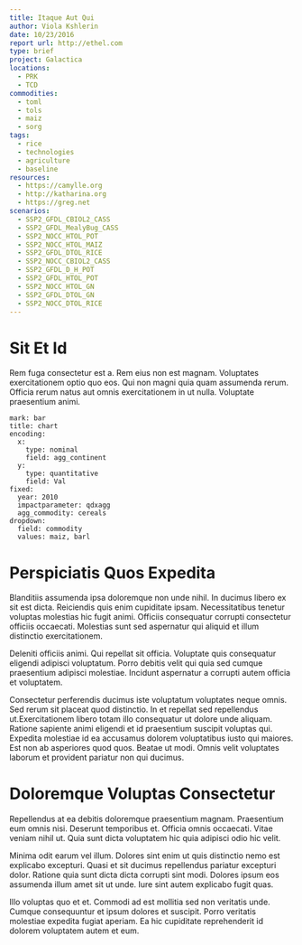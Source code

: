 ```yaml
---
title: Itaque Aut Qui
author: Viola Kshlerin
date: 10/23/2016
report url: http://ethel.com
type: brief
project: Galactica
locations:
  - PRK
  - TCD
commodities:
  - toml
  - tols
  - maiz
  - sorg
tags:
  - rice
  - technologies
  - agriculture
  - baseline
resources:
  - https://camylle.org
  - http://katharina.org
  - https://greg.net
scenarios:
  - SSP2_GFDL_CBIOL2_CASS
  - SSP2_GFDL_MealyBug_CASS
  - SSP2_NOCC_HTOL_POT
  - SSP2_NOCC_HTOL_MAIZ
  - SSP2_GFDL_DTOL_RICE
  - SSP2_NOCC_CBIOL2_CASS
  - SSP2_GFDL_D_H_POT
  - SSP2_GFDL_HTOL_POT
  - SSP2_NOCC_HTOL_GN
  - SSP2_GFDL_DTOL_GN
  - SSP2_NOCC_DTOL_RICE
---
```

# Sit Et Id
Rem fuga consectetur est a. Rem eius non est magnam. Voluptates exercitationem optio quo eos. Qui non magni quia quam assumenda rerum. Officia rerum natus aut omnis exercitationem in ut nulla. Voluptate praesentium animi.

```vis
mark: bar
title: chart
encoding:
  x:
    type: nominal
    field: agg_continent
  y:
    type: quantitative
    field: Val
fixed:
  year: 2010
  impactparameter: qdxagg
  agg_commodity: cereals
dropdown:
  field: commodity
  values: maiz, barl
```

# Perspiciatis Quos Expedita
Blanditiis assumenda ipsa doloremque non unde nihil. In ducimus libero ex sit est dicta. Reiciendis quis enim cupiditate ipsam. Necessitatibus tenetur voluptas molestias hic fugit animi. Officiis consequatur corrupti consectetur officiis occaecati. Molestias sunt sed aspernatur qui aliquid et illum distinctio exercitationem.
 Deleniti officiis animi. Qui repellat sit officia. Voluptate quis consequatur eligendi adipisci voluptatum. Porro debitis velit qui quia sed cumque praesentium adipisci molestiae. Incidunt aspernatur a corrupti autem officia et voluptatem.
 Consectetur perferendis ducimus iste voluptatum voluptates neque omnis. Sed rerum sit placeat quod distinctio. In et repellat sed repellendus ut.Exercitationem libero totam illo consequatur ut dolore unde aliquam. Ratione sapiente animi eligendi et id praesentium suscipit voluptas qui. Expedita molestiae id ea accusamus dolorem voluptatibus iusto qui maiores. Est non ab asperiores quod quos. Beatae ut modi. Omnis velit voluptates laborum et provident pariatur non qui ducimus.

# Doloremque Voluptas Consectetur
Repellendus at ea debitis doloremque praesentium magnam. Praesentium eum omnis nisi. Deserunt temporibus et. Officia omnis occaecati. Vitae veniam nihil ut. Quia sunt dicta voluptatem hic quia adipisci odio hic velit.
 Minima odit earum vel illum. Dolores sint enim ut quis distinctio nemo est explicabo excepturi. Quasi et sit ducimus repellendus pariatur excepturi dolor. Ratione quia sunt dicta dicta corrupti sint modi. Dolores ipsum eos assumenda illum amet sit ut unde. Iure sint autem explicabo fugit quas.
 Illo voluptas quo et et. Commodi ad est mollitia sed non veritatis unde. Cumque consequuntur et ipsum dolores et suscipit. Porro veritatis molestiae expedita fugiat aperiam. Ea hic cupiditate reprehenderit id dolorem voluptatem autem et eum.
